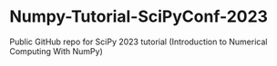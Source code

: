 # Numpy-Tutorial-SciPyConf-2023
Public GitHub repo for SciPy 2023 tutorial (Introduction to Numerical Computing With NumPy)
